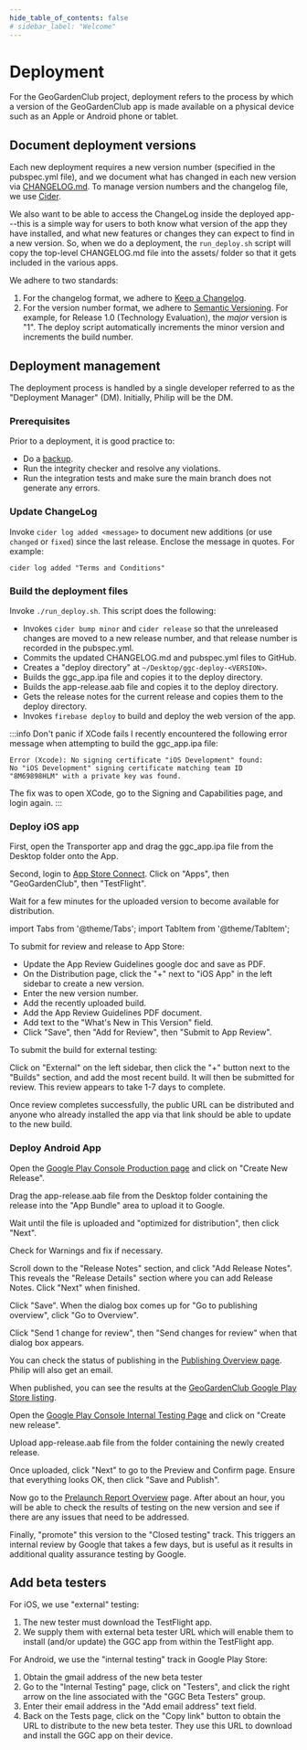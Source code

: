 ```yaml
---
hide_table_of_contents: false
# sidebar_label: "Welcome"
---
```


# Deployment

For the GeoGardenClub project, deployment refers to the process by which a version of the GeoGardenClub app is made available on a physical device such as an Apple or Android phone or tablet.

## Document deployment versions

Each new deployment requires a new version number (specified in the pubspec.yml file), and we document what has changed in each new version via [CHANGELOG.md](https://github.com/geogardenclub/ggc_app/blob/main/CHANGELOG.md).  To manage version numbers and the changelog file, we use [Cider](https://pub.dev/packages/cider).

We also want to be able to access the ChangeLog inside the deployed app---this is a simple way for users to both know what version of the app they have installed, and what new features or changes they can expect to find in a new version.  So, when we do a deployment, the `run_deploy.sh` script will copy the top-level CHANGELOG.md file into the assets/ folder so that it gets included in the various apps.

We adhere to two standards:
1. For the changelog format, we adhere to [Keep a Changelog](https://keepachangelog.com/en/1.0.0/).
2. For the version number format, we adhere to [Semantic Versioning](https://semver.org/spec/v2.0.0.html). For example, for Release 1.0 (Technology Evaluation), the *major* version is "1". The deploy script automatically increments the minor version and increments the build number.

## Deployment management

The deployment process is handled by a single developer referred to as the "Deployment Manager" (DM). Initially, Philip will be the DM.

### Prerequisites

Prior to a deployment, it is good practice to:

* Do a [backup](backups.md).
* Run the integrity checker and resolve any violations.
* Run the integration tests and make sure the main branch does not generate any errors.

### Update ChangeLog

Invoke `cider log added <message>` to document new additions (or use `changed` or `fixed`) since the last release. Enclose the message in quotes. For example:

```shell
cider log added "Terms and Conditions"
```

### Build the deployment files

Invoke `./run_deploy.sh`.  This script does the following:

* Invokes `cider bump minor` and `cider release` so that the unreleased changes are moved to a new release number, and that release number is recorded in the pubspec.yml.
* Commits the updated CHANGELOG.md and pubspec.yml files to GitHub.
* Creates a "deploy directory" at `~/Desktop/ggc-deploy-<VERSION>`.
* Builds the ggc_app.ipa file and copies it to the deploy directory.
* Builds the app-release.aab file and copies it to the deploy directory.
* Gets the release notes for the current release and copies them to the deploy directory.
* Invokes `firebase deploy` to build and deploy the web version of the app.

:::info Don't panic if XCode fails
I recently encountered the following error message when attempting to build the ggc_app.ipa file:

```
Error (Xcode): No signing certificate "iOS Development" found: 
No "iOS Development" signing certificate matching team ID
"8M69898HLM" with a private key was found.
```

The fix was to open XCode, go to the Signing and Capabilities page, and login again. 
:::

### Deploy iOS app

First, open the Transporter app and drag the ggc_app.ipa file from the Desktop folder onto the App. 

Second, login to [App Store Connect](https://appstoreconnect.apple.com/login). Click on "Apps", then "GeoGardenClub", then "TestFlight".

Wait for a few minutes for the uploaded version to become available for distribution.

import Tabs from '@theme/Tabs';
import TabItem from '@theme/TabItem';

<Tabs>

<TabItem value="app-store" label="Deploy to App Store" default>

To submit for review and release to App Store:

* Update the App Review Guidelines google doc and save as PDF.
* On the Distribution page, click the "+" next to "iOS App" in the left sidebar to create a new version.
* Enter the new version number.
* Add the recently uploaded build.
* Add the App Review Guidelines PDF document.
* Add text to the "What's New in This Version" field.
* Click "Save", then "Add for Review", then "Submit to App Review".

</TabItem>

<TabItem value="testing" label="Deploy for beta testing">

To submit the build for external testing: 

Click on "External" on the left sidebar, then click the "+" button next to the "Builds" section, and add the most recent build. It will then be submitted for review. This review appears to take 1-7 days to complete. 

Once review completes successfully, the public URL can be distributed and anyone who already installed the app via that link should be able to update to the new build.

</TabItem>


</Tabs>

### Deploy Android App

<Tabs>

<TabItem value="android-deploy-play-store" label="Deploy to Play Store" default>

Open the [Google Play Console Production page](https://play.google.com/console/u/0/developers/8896023390666377316/app/4974477500315919596/tracks/production) and click on "Create New Release".

Drag the app-release.aab file from the Desktop folder containing the release into the "App Bundle" area to upload it to Google.

Wait until the file is uploaded and "optimized for distribution", then click "Next".

Check for Warnings and fix if necessary.

Scroll down to the "Release Notes" section, and click "Add Release Notes". This reveals the "Release Details" section where you can add Release Notes. Click "Next" when finished.

Click "Save". When the dialog box comes up for "Go to publishing overview", click "Go to Overview".

Click "Send 1 change for review", then "Send changes for review" when that dialog box appears.

You can check the status of publishing in the [Publishing Overview page](https://play.google.com/console/u/0/developers/8896023390666377316/app/4974477500315919596/publishing). Philip will also get an email. 

When published, you can see the results at the [GeoGardenClub Google Play Store listing](https://play.google.com/store/apps/details?id=com.geogardenclub.ggc_app).

</TabItem>

<TabItem value="android-deploy-testing" label="Deploy for beta testing" >

Open the [Google Play Console Internal Testing Page](https://play.google.com/console/u/0/developers/8896023390666377316/app/4974477500315919596/tracks/internal-testing) and click on "Create new release".

Upload app-release.aab file from the folder containing the newly created release.

Once uploaded, click "Next" to go to the Preview and Confirm page. Ensure that everything looks OK, then click "Save and Publish".

Now go to the [Prelaunch Report Overview](https://play.google.com/console/u/0/developers/8896023390666377316/app/4974477500315919596/pre-launch-report/overview) page. After about an hour, you will be able to check the results of testing on the new version and see if there are any issues that need to be addressed.

Finally, "promote" this version to the "Closed testing" track. This triggers an internal review by Google that takes a few days, but is useful as it results in additional quality assurance testing by Google.

</TabItem>
</Tabs>


## Add beta testers

<Tabs>

<TabItem value="ios-testers" label="iOS" default>

For iOS, we use "external" testing:

1. The new tester must download the TestFlight app.
2. We supply them with external beta tester URL which will enable them to install (and/or update) the GGC app from within the TestFlight app.

</TabItem>

<TabItem value="android-testers" label="Android">

For Android, we use the "internal testing" track in Google Play Store:

1. Obtain the gmail address of the new beta tester
2. Go to the "Internal Testing" page, click on "Testers", and click the right arrow on the line associated with the "GGC Beta Testers" group.
3. Enter their email address in the "Add email address" text field.
4. Back on the Tests page, click on the "Copy link" button to obtain the URL to distribute to the new beta tester. They use this URL to download and install the GGC app on their device.

</TabItem>
</Tabs>

